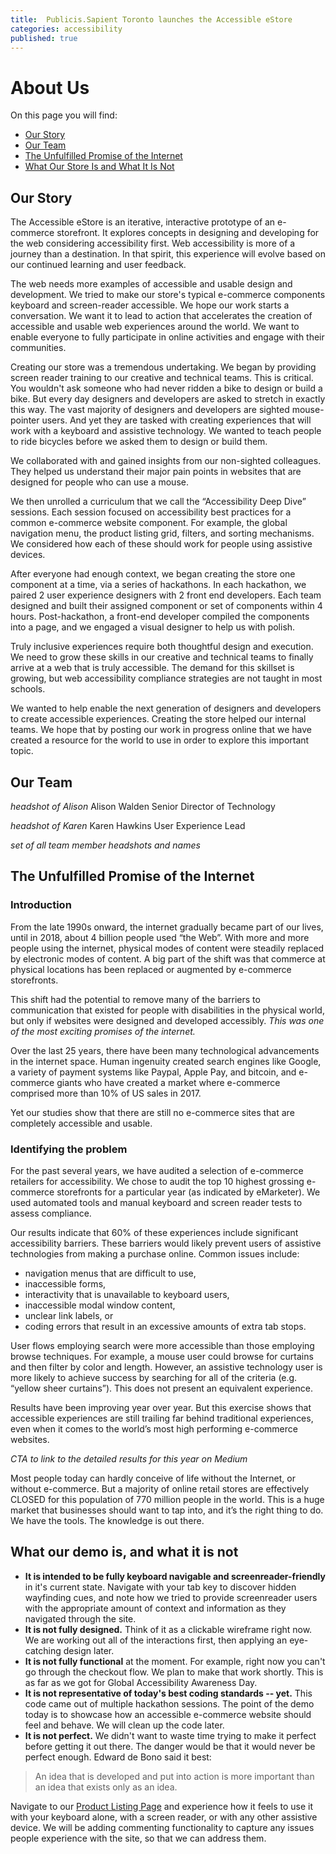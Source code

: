 ```yaml
---
title:  Publicis.Sapient Toronto launches the Accessible eStore
categories: accessibility
published: true
---
```


# About Us

On this page you will find:  
* [Our Story](#our-story)  
* [Our Team](#our-team)   
* [The Unfulfilled Promise of the Internet](#the-unfulfilled-promise-of-the-internet)
* [What Our Store Is and What It Is Not](#what-our-store-is-and-what-it-is-not)

## Our Story

The Accessible eStore is an iterative, interactive prototype of an e-commerce storefront. It explores concepts in designing and developing for the web considering accessibility first. Web accessibility is more of a journey than a destination. In that spirit, this experience will evolve based on our continued learning and user feedback.

The web needs more examples of accessible and usable design and development. We tried to make our store's typical e-commerce components keyboard and screen-reader accessible. We hope our work starts a conversation. We want it to lead to action that accelerates the creation of accessible and usable web experiences around the world. We want to enable everyone to fully participate in online activities and engage with their communities.

Creating our store was a tremendous undertaking. We began by providing screen reader training to our creative and technical teams. This is critical. You wouldn't ask someone who had never ridden a bike to design or build a bike. But every day designers and developers are asked to stretch in exactly this way. The vast majority of designers and developers are sighted mouse-pointer users. And yet they are tasked with creating experiences that will work with a keyboard and assistive technology. We wanted to teach people to ride bicycles before we asked them to design or build them.

We collaborated with and gained insights from our non-sighted colleagues. They helped us understand their major pain points in websites that are designed for people who can use a mouse.

We then unrolled a curriculum that we call the “Accessibility Deep Dive” sessions. Each session focused on accessibility best practices for a common e-commerce website component. For example, the global navigation menu, the product listing grid, filters, and sorting mechanisms. We considered how each of these should work for people using assistive devices. 

After everyone had enough context, we began creating the store one component at a time, via a series of hackathons. In each hackathon, we paired 2 user experience designers with 2 front end developers. Each team designed and built their assigned component or set of components within 4 hours. Post-hackathon, a front-end developer compiled the components into a page, and we engaged a visual designer to help us with polish.

Truly inclusive experiences require both thoughtful design and execution. We need to grow these skills in our creative and technical teams to finally arrive at a web that is truly accessible. The demand for this skillset is growing, but web accessibility compliance strategies are not taught in most schools. 

We wanted to help enable the next generation of designers and developers to create accessible experiences. Creating the store helped our internal teams. We hope that by posting our work in progress online that we have created a resource for the world to use in order to explore this important topic.

## Our Team

_headshot of Alison_
Alison Walden
Senior Director of Technology

_headshot of Karen_
Karen Hawkins
User Experience Lead

_set of all team member headshots and names_

## The Unfulfilled Promise of the Internet

### Introduction
From the late 1990s onward, the internet gradually became part of our lives, until in 2018, about 4 billion people used “the Web”. With more and more people using the internet, physical modes of content were steadily replaced by electronic modes of content. A big part of the shift was that commerce at physical locations has been replaced or augmented by e-commerce storefronts. 

This shift had the potential to remove many of the barriers to communication that existed for people with disabilities in the physical world, but only if websites were designed and developed accessibly. *This was one of the most exciting promises of the internet.*

Over the last 25 years, there have been many technological advancements in the internet space. Human ingenuity created search engines like Google, a variety of payment systems like Paypal, Apple Pay, and bitcoin, and e-commerce giants who have created a market where e-commerce comprised more than 10% of US sales in 2017. 

Yet our studies show that there are still no e-commerce sites that are completely accessible and usable.

### Identifying the problem
For the past several years, we have audited a selection of e-commerce retailers for accessibility. We chose to audit the top 10 highest grossing e-commerce storefronts for a particular year (as indicated by eMarketer). We used automated tools and manual keyboard and screen reader tests to assess compliance. 

Our results indicate that 60% of these experiences include significant accessibility barriers. These barriers would likely prevent users of assistive technologies from making a purchase online. Common issues include: 
* navigation menus that are difficult to use,
* inaccessible forms,
* interactivity that is unavailable to keyboard users, 
* inaccessible modal window content, 
* unclear link labels, or 
* coding errors that result in an excessive amounts of extra tab stops. 

User flows employing search were more accessible than those employing browse techniques. For example, a mouse user could browse for curtains and then filter by color and length. However, an assistive technology user is more likely to achieve success by searching for all of the criteria (e.g. “yellow sheer curtains”). This does not present an equivalent experience.

Results have been improving year over year. But this exercise shows that accessible experiences are still trailing far behind traditional experiences, even when it comes to the world’s most high performing e-commerce websites. 

_CTA to link to the detailed results for this year on Medium_

Most people today can hardly conceive of life without the Internet, or without e-commerce. But a majority of online retail stores are effectively CLOSED for this population of 770 million people in the world. This is a huge market that businesses should want to tap into, and it’s the right thing to do. We have the tools. The knowledge is out there.

## What our demo is, and what it is not
* **It is intended to be fully keyboard navigable and screenreader-friendly** in it's current state. Navigate with your tab key to discover hidden wayfinding cues, and note how we tried to provide screenreader users with the appropriate amount of context and information as they navigated through the site.
* **It is not fully designed.** Think of it as a clickable wireframe right now. We are working out all of the interactions first, then applying an eye-catching design later.
* **It is not fully functional** at the moment. For example, right now you can't go through the checkout flow. We plan to make that work shortly. This is as far as we got for Global Accessibility Awareness Day.
* **It is not representative of today's best coding standards -- yet.** This code came out of multiple hackathon sessions. The point of the demo today is to showcase how an accessible e-commerce website should feel and behave. We will clean up the code later.
* **It is not perfect.** We didn't want to waste time trying to make it perfect before getting it out there. The danger would be that it would never be perfect enough. Edward de Bono said it best:
> An idea that is developed and put into action is more important than an idea that exists only as an idea.

Navigate to our [Product Listing Page](https://publicissapient.github.io/accessible-ecommerce-demo/pages/plp/plp.html) and experience how it feels to use it with your keyboard alone, with a screen reader, or with any other assistive device. We will be adding commenting functionality to capture any issues people experience with the site, so that we can address them.

